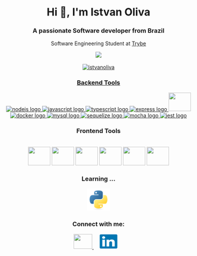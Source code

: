 <h1 align="center">Hi 👋, I'm Istvan Oliva</h1>
<div align="center">
  
  <h3 align="center">A passionate Software developer from Brazil</h3>
<p align="center">Software Engineering Student at <a href="https://www.betrybe.com/">Trybe</a> </p>
  <a href="https://github.com/istvanoliva">
  <img height="180em" src="https://github-readme-stats.vercel.app/api/top-langs/?username=istvanoliva&layout=compact&langs_count=8&theme=dark"/>
  <p align="center"> <img src="https://komarev.com/ghpvc/?username=istvanoliva&label=Profile%20views&color=0e75b6&style=flat" alt="istvanoliva" /> </p>
</div>


<h3 align="center">Backend Tools</h3>

<div align="center">
  <a href="https://nodejs.com">
  <img src="https://cdn.jsdelivr.net/gh/devicons/devicon/icons/nodejs/nodejs-original.svg" height="45" width="57" alt="nodejs logo"  />
  </a>
  <a href="https://www.javascript.com/">
    <img src="https://cdn.jsdelivr.net/gh/devicons/devicon/icons/javascript/javascript-original.svg" height="40" width="52" alt="javascript logo"  />
  </a>
  <a href="https://www.typescriptlang.org/">
    <img src="https://cdn.jsdelivr.net/gh/devicons/devicon/icons/typescript/typescript-original.svg" height="40" width="52" alt="typescript logo"  />
  </a>
  <a href="https://expressjs.com/pt-br/">
  <img src="https://cdn.jsdelivr.net/gh/devicons/devicon/icons/express/express-original.svg" height="40" width="52" alt="express logo"  />
  </a>
  <a href="https://www.mongodb.com/"
  src="https://cdn.jsdelivr.net/gh/devicons/devicon/icons/typescript/typescript-original.svg" />
  <img alt="" height="50px" width="60px"      src="https://cdn.jsdelivr.net/gh/devicons/devicon/icons/mongodb/mongodb-plain.svg" /></a>
  </a>
  <a href="https://www.docker.com/">
  <img src="https://cdn.jsdelivr.net/gh/devicons/devicon/icons/docker/docker-original.svg" height="60" width="72" alt="docker logo"  />
  </a>
  <a href="https://www.mysql.com/">
  <img src="https://cdn.jsdelivr.net/gh/devicons/devicon/icons/mysql/mysql-original.svg" height="40" width="52" alt="mysql logo"  />
  </a>
  <a href="https://sequelize.org/">
  <img src="https://cdn.jsdelivr.net/gh/devicons/devicon/icons/sequelize/sequelize-original.svg" height="40" width="52" alt="sequelize logo"  />
  </a>  
  <a href="https://mochajs.org/">
  <img src="https://cdn.jsdelivr.net/gh/devicons/devicon/icons/mocha/mocha-plain.svg" height="40" width="52" alt="mocha logo"  />
  </a>
  <a href="https://jestjs.io/pt-BR/">
   <img src="https://cdn.jsdelivr.net/gh/devicons/devicon/icons/jest/jest-plain.svg" height="40" width="52" alt="jest logo"  />
  </a>
</div>

<h3 align="center">Frontend Tools</h3>



<p align="center">
</p>
  
  <div align="center"><br/>
  <a href="https://git-scm.com/">
  <img alt="" height="50px" width="60px" src="https://cdn.jsdelivr.net/gh/devicons/devicon/icons/git/git-original.svg" /></a>
  <a href="https://developer.mozilla.org/pt-BR/docs/Web/HTML">
  <img alt="" height="50px" width="60px" src="https://cdn.jsdelivr.net/gh/devicons/devicon/icons/html5/html5-original.svg" /></a>
  <a href="https://developer.mozilla.org/pt-BR/docs/Web/CSS">
  <img alt="" height="50px" width="60px" src="https://cdn.jsdelivr.net/gh/devicons/devicon/icons/css3/css3-original.svg" /></a>
  <a href="https://pt-br.reactjs.org/">
  <img alt="" height="50px" width="60px" src="https://cdn.jsdelivr.net/gh/devicons/devicon/icons/react/react-original.svg" /></a>
  <a href="https://redux.js.org/">
  <img alt="" height="50px" width="60px" src="https://cdn.jsdelivr.net/gh/devicons/devicon/icons/redux/redux-original.svg" /></a>
  <a href="https://testing-library.com/docs/react-testing-library/intro/">
  <img alt="" height="50px" width="60px" src="https://testing-library.com/img/octopus-128x128.png" /></a>
  
  
</div>
<div align="center">
  <h3>Learning ...</h3>
  <a href="https://www.python.org" target="_blank" rel="noreferrer"> <img src="https://raw.githubusercontent.com/devicons/devicon/master/icons/python/python-original.svg" alt="python" width="60" height="60"/> </a>
</div>
  
  <h3 align="center">Connect with me:</h3>
  
  <div align="center">
   <a style="margin-right: 15px;" href="mailto:olivaistvan@gmail.com" target="_blank">
    <img  height="40" width="50" src="https://img.icons8.com/external-justicon-flat-justicon/64/000000/external-gmail-social-media-justicon-flat-justicon.png"/>
  </a>
  <a style="margin-right: 15px;" href="https://www.linkedin.com/in/istvan-oliva/" target="_blank">
    <img  height="40" width="50" alt="linkedIn" src="https://raw.githubusercontent.com/devicons/devicon/2ae2a900d2f041da66e950e4d48052658d850630/icons/linkedin/linkedin-original.svg" />
</div>
  
<!--   <div style="display: flex; flex-wrap: wrap">
  <a href="https://github.com/istvanoliva"><img height="180em" src="https://github-readme-stats.vercel.app/api?username=istvanoliva&show_icons=true&theme=dark" /></a>
  <a href="https://github.com/istvanoliva"><img height="180em" src="https://github-readme-stats.vercel.app/api/top-langs/?username=istvanoliva&layout=compact&theme=dark" /></a>
</div> -->
